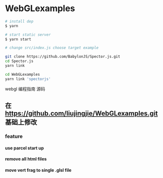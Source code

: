 # WebGLexamples

```bash
# install dep
$ yarn

# start static server
$ yarn start

# change src/index.js choose target example

git clone https://github.com/BabylonJS/Spector.js.git
cd Spector.js 
yarn link

cd WebGLexamples
yarn link 'spectorjs'


```

webgl 编程指南 源码

## 在 https://github.com/liujingjie/WebGLexamples.git 基础上修改

### feature

#### use parcel start up

#### remove all html files

#### move vert frag to single .glsl file

